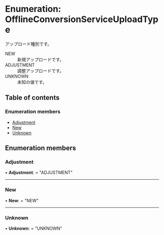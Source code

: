 # Enumeration: OfflineConversionServiceUploadType


<div lang=\"ja\">アップロード種別です。</div>  <dl class=term> <dt class=\"term__item\">NEW</dt> <dd class=\"term__desc\"><span lang=\"ja\">新規アップロードです。</span></dd> <dt class=\"term__item\">ADJUSTMENT</dt> <dd class=\"term__desc\"><span lang=\"ja\">調整アップロードです。</span></dd> <dt class=\"term__item\">UNKNOWN</dt> <dd class=\"term__desc\"><span lang=\"ja\">未知の値です。</span></dd> </dl>

## Table of contents

### Enumeration members

- [Adjustment](offlineconversionserviceuploadtype.md#adjustment)
- [New](offlineconversionserviceuploadtype.md#new)
- [Unknown](offlineconversionserviceuploadtype.md#unknown)

## Enumeration members

### Adjustment

• **Adjustment**: = "ADJUSTMENT"

___

### New

• **New**: = "NEW"

___

### Unknown

• **Unknown**: = "UNKNOWN"
